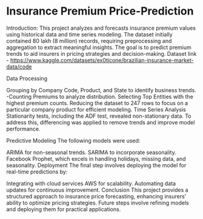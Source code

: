 # Insurance Premium Price-Prediction


Introduction: This project analyzes and forecasts insurance premium values using historical data and time series modeling. The dataset initially contained 80 lakh (8 million) records, requiring preprocessing and aggregation to extract meaningful insights. The goal is to predict premium trends to aid insurers in pricing strategies and decision-making. Dataset link - https://www.kaggle.com/datasets/ex0ticone/brazilian-insurance-market-data/code

Data Processing

Grouping by Company Code, Product, and State to identify business trends. -Counting Premiums to analyze distribution.
Selecting Top Entities with the highest premium counts.
Reducing the dataset to 247 rows to focus on a particular company product for efficient modeling.
Time Series Analysis Stationarity tests, including the ADF test, revealed non-stationary data. To address this, differencing was applied to remove trends and improve model performance.

Predictive Modeling The following models were used:

ARIMA for non-seasonal trends.
SARIMA to incorporate seasonality.
Facebook Prophet, which excels in handling holidays, missing data, and seasonality.
Deployment The final step involves deploying the model for real-time predictions by:

Integrating with cloud services AWS for scalability.
Automating data updates for continuous improvement.
Conclusion This project provides a structured approach to insurance price forecasting, enhancing insurers' ability to optimize pricing strategies. Future steps involve refining models and deploying them for practical applications.
